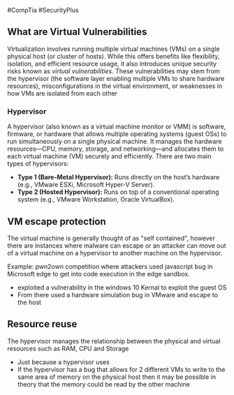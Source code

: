 #CompTia #SecurityPlus 
## What are Virtual Vulnerabilities
Virtualization involves running multiple virtual machines (VMs) on a single physical host (or cluster of hosts). While this offers benefits like flexibility, isolation, and efficient resource usage, it also introduces unique security risks known as _virtual vulnerabilities_. These vulnerabilities may stem from the hypervisor (the software layer enabling multiple VMs to share hardware resources), misconfigurations in the virtual environment, or weaknesses in how VMs are isolated from each other

### Hypervisor
A hypervisor (also known as a virtual machine monitor or VMM) is software, firmware, or hardware that allows multiple operating systems (guest OSs) to run simultaneously on a single physical machine. It manages the hardware resources—CPU, memory, storage, and networking—and allocates them to each virtual machine (VM) securely and efficiently. There are two main types of hypervisors:
- **Type 1 (Bare-Metal Hypervisor):** Runs directly on the host’s hardware (e.g., VMware ESXi, Microsoft Hyper-V Server).
- **Type 2 (Hosted Hypervisor):** Runs on top of a conventional operating system (e.g., VMware Workstation, Oracle VirtualBox).
## VM escape protection
The virtual machine is generally thought of as "self contained", however there are instances where malware can escape or an attacker can move out of a virtual machine on a hypervisor to another machine on the hypervisor.

Example:
pwn2own competition where attackers used javascript bug in Microsoft edge to get into code execution in the edge sandbox. 
- exploited a vulnerability in the windows 10 Kernal to exploit the guest OS 
- From there used a hardware simulation bug in VMware and escape to the host
## Resource reuse
The hypervisor manages the relationship between the physical and virtual resources such as RAM, CPU and Storage

- Just because a hypervisor uses 
- If the hypervisor has a bug that allows for 2 different VMs to write to the same area of memory on the physical host then it may be possible in theory that the memory could be read by the other machine 

 